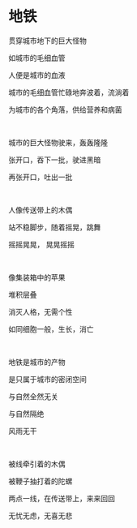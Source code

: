 # 地铁

贯穿城市地下的巨大怪物

如城市的毛细血管

人便是城市的血液

城市的毛细血管忙碌地奔波着，流淌着

为城市的各个角落，供给营养和病菌

<br />

城市的巨大怪物驶来，轰轰隆隆

张开口，吞下一批，驶进黑暗

再张开口，吐出一批

<br />

人像传送带上的木偶

站不稳脚步，随着摇晃，跳舞

摇摇晃晃， 晃晃摇摇

<br />

像集装箱中的苹果

堆积层叠

消灭人格，无需个性

如同细胞一般，生长，消亡

<br />

地铁是城市的产物

是只属于城市的密闭空间

与自然全然无关

与自然隔绝

风雨无干

<br />

被线牵引着的木偶

被鞭子抽打着的陀螺

两点一线，在传送带上，来来回回

无忧无虑，无喜无悲